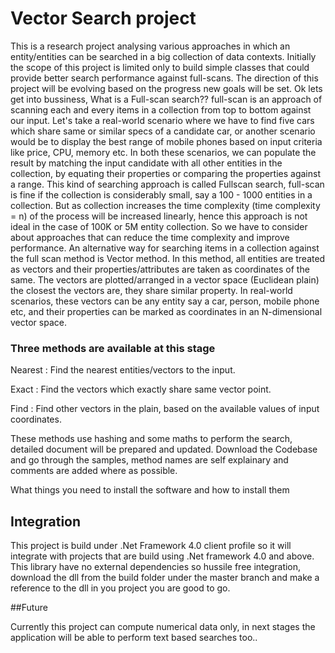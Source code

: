 # Vector Search project

 This is a research project analysing various approaches in which an entity/entities can be searched in a big collection of data contexts.
 Initially the scope of this project is limited only to build simple classes that could provide better search performance against full-scans. The direction of this project will be evolving based on the progress
 new goals will be set. Ok lets get into bussiness, What is a Full-scan search?? full-scan is an approach of scanning each and every items in a collection from top to bottom against our input. 
 Let's take a real-world scenario where we have to find five cars which share same or similar specs of a candidate car, or another scenario would be to display the best range of mobile phones based on input criteria like price, CPU, memory etc.
 In both these scenarios, we can populate the result by matching the input candidate with all other entities in the collection, by equating their properties or comparing the properties against a range. 
 This kind of searching approach is called Fullscan search, full-scan is fine if the collection is considerably small, say a 100 - 1000 entities in a collection.
 But as collection increases the time complexity (time complexity = n) of the process will be increased linearly, hence this approach is not ideal in the case of 100K or 5M entity collection.
 So we have to consider about approaches that can reduce the time complexity and improve performance. An alternative way for searching items in a collection against the full scan method is Vector method.
 In this method, all entities are treated as vectors and their properties/attributes are taken as coordinates of the same.
 The vectors are plotted/arranged in a vector space (Euclidean plain) the closest the vectors are, they share similar property. In real-world scenarios,
 these vectors can be any entity say a car, person, mobile phone etc, and their properties can be marked as coordinates in an N-dimensional vector space. 
 
 ### Three methods are available at this stage 
 
 Nearest : Find the nearest entities/vectors to the input.

 Exact : Find the vectors which exactly share same vector point.

 Find : Find other vectors in the plain, based on the available values of input coordinates.

 These methods use hashing and some maths to perform the search, detailed document will be prepared and updated. Download the Codebase and go through the samples, method names are self explainary and comments are added
 where as possible.
 

What things you need to install the software and how to install them

## Integration

This project is build under .Net Framework 4.0 client profile so it will integrate with projects that are build using .Net framework 4.0 and above.
This library have no external dependencies so hussile free integration, download the dll from the build folder under the master branch and make a reference to the dll 
in you project you are good to go.

##Future

Currently this project can compute numerical data only, in next stages the application will be able to perform text based searches too..